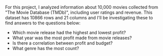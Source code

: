 For this project, I analyzed information about 10,000 movies collected from "The Movie Database (TMDb)", including user ratings and revenue. 
This dataset has 10866 rows and 21 columns and I'll be investigating these to find answers to the questions below:

* Which movie release had the highest and lowest profit? 
* What year was the most profit made from movie releases?
* Is there a correlation between profit and budget?
* What genre has the most count?
